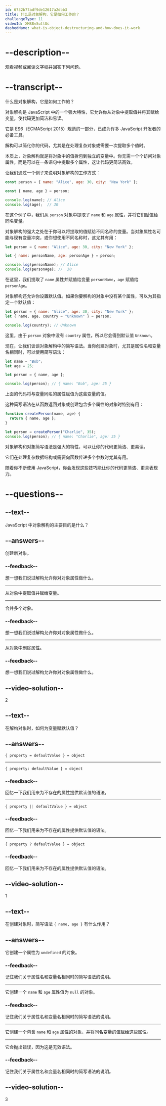 ```yaml
---
id: 6732b77adf9de12617a2dbb3
title: 什么是对象解构，它是如何工作的？
challengeType: 11
videoId: XMS8vSutlUc
dashedName: what-is-object-destructuring-and-how-does-it-work
---
```


# --description--

观看视频或阅读文字稿并回答下列问题。

# --transcript--

什么是对象解构，它是如何工作的？

对象解构是 JavaScript 中的一个强大特性，它允许你从对象中提取值并将其赋给变量，使代码更加简洁和易读。

它是 ES6（ECMAScript 2015）规范的一部分，已成为许多 JavaScript 开发者的必备工具。

解构可以简化你的代码，尤其是在处理复杂对象或需要一次提取多个值时。

本质上，对象解构就是将对象中的值拆包到独立的变量中。你无需一个个访问对象属性，而是可以在一条语句中提取多个属性，这让代码更简洁高效。

让我们通过一个例子来说明对象解构的工作方式：

```js
const person = { name: "Alice", age: 30, city: "New York" };

const { name, age } = person;

console.log(name); // Alice
console.log(age);  // 30
```

在这个例子中，我们从 `person` 对象中提取了 `name` 和 `age` 属性，并将它们赋值给同名变量。

对象解构的强大之处在于你可以将提取的值赋给不同名称的变量。当对象属性名可能与现有变量冲突，或你想使用不同名称时，这尤其有用：

```js
let person = { name: "Alice", age: 30, city: "New York" };

let { name: personName, age: personAge } = person;

console.log(personName); // Alice
console.log(personAge); //  30
```

在这里，我们提取了 `name` 属性并赋值给变量 `personName`，`age` 赋值给 `personAge`。

对象解构还允许你设置默认值。如果你要解构的对象中没有某个属性，可以为其指定一个默认值：

```js
let person = { name: "Alice", age: 30, city: "New York" };
let { name, age, country = "Unknown" } = person;

console.log(country); // Unknown
```

这里，由于 `person` 对象中没有 `country` 属性，所以它会得到默认值 `Unknown`。

现在，让我们谈谈对象解构中的简写语法。当你创建对象时，尤其是属性名和变量名相同时，可以使用简写语法：

```js
let name = "Bob";
let age = 25;

let person = { name, age };

console.log(person); // { name: "Bob", age: 25 }
```

上面的代码将与变量同名的属性赋值为这些变量的值。

这种简写语法在从函数返回对象或创建包含多个属性的对象时特别有用：

```js
function createPerson(name, age) {
  return { name, age };
}

let person = createPerson("Charlie", 35);
console.log(person); // { name: "Charlie", age: 35 }
```

对象解构和对象简写语法是强大的特性，可以让你的代码更简洁、更易读。

它们在处理复杂数据结构或需要向函数传递多个参数时尤其有用。

随着你不断使用 JavaScript，你会发现这些技巧能让你的代码更简洁、更具表现力。

# --questions--

## --text--

JavaScript 中对象解构的主要目的是什么？

## --answers--

创建新对象。

### --feedback--

想一想我们说过解构允许你对对象属性做什么。

---

从对象中提取值并赋给变量。

---

合并多个对象。

### --feedback--

想一想我们说过解构允许你对对象属性做什么。

---

从对象中删除属性。

### --feedback--

想一想我们说过解构允许你对对象属性做什么。

## --video-solution--

2

## --text--

在解构对象时，如何为变量赋默认值？

## --answers--

`{ property = defaultValue } = object`

---

`{ property: defaultValue } = object`

### --feedback--

回忆一下我们用来为不存在的属性提供默认值的语法。

---

`{ property || defaultValue } = object`

### --feedback--

回忆一下我们用来为不存在的属性提供默认值的语法。

---

`{ property ? defaultValue } = object`

### --feedback--

回忆一下我们用来为不存在的属性提供默认值的语法。

## --video-solution--

1

## --text--

在创建对象时，简写语法 `{ name, age }` 有什么作用？

## --answers--

它创建一个属性为 `undefined` 的对象。

### --feedback--

记住我们关于属性名和变量名相同时的简写语法的说明。

---

它创建一个 `name` 和 `age` 属性值为 `null` 的对象。

### --feedback--

记住我们关于属性名和变量名相同时的简写语法的说明。

---

它创建一个包含 `name` 和 `age` 属性的对象，并将同名变量的值赋给这些属性。

---

它会抛出错误，因为这是无效语法。

### --feedback--

记住我们关于属性名和变量名相同时的简写语法的说明。

## --video-solution--

3

